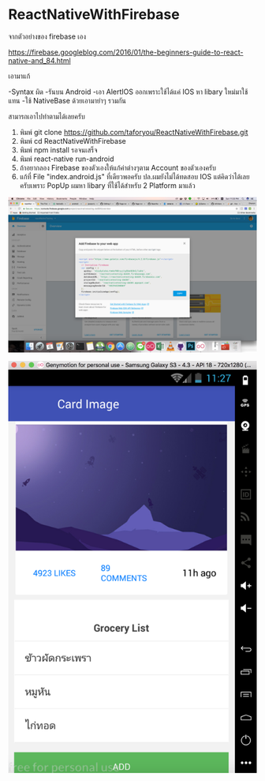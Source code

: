 # ReactNativeWithFirebase

จากตัวอย่างของ firebase เอง 

https://firebase.googleblog.com/2016/01/the-beginners-guide-to-react-native-and_84.html

เอามาแก้ 

-Syntax ผิด
-รันบน Android
-เอา AlertIOS ออกเพราะใช้ได้แค่ IOS หา libary ใหม่มาใช้แทน
-ใช้ NativeBase ด้วยเอามายำๆ รวมกัน

สามารถเอาไปทำตามได้เลยครับ

1. พิมพ์ git clone https://github.com/taforyou/ReactNativeWithFirebase.git 
2. พิมพ์ cd ReactNativeWithFirebase
3. พิมพ์ npm install รอจนเสร็จ
4. พิมพ์ react-native run-android
5. ถ้าอยากลอง Firebase ของตัวเองให้แก้ค่าต่างๆตาม Account ของตัวเองครับ
6. แก้ที่ File "index.android.js" ที่เดียวพอครับ ปล.ผมยังไม่ได้ทดสอบ IOS แต่คิดว่าได้เลยครับเพราะ PopUp ผมหา libary ที่ใช้ได้สำหรับ 2 Platform มาแล้ว

![Alt text](./screenshot/FirebaseConfig.png?raw=true "Demo")

![Alt text](./screenshot/Demo.png?raw=true "Demo")
